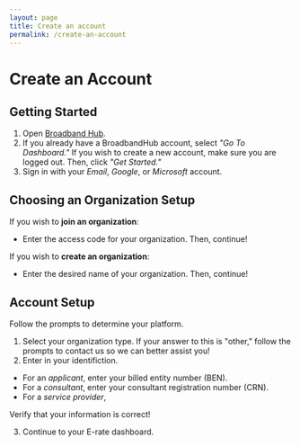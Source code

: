 ```yaml
---
layout: page
title: Create an account
permalink: /create-an-account
---
```


# Create an Account

## Getting Started
1. Open [Broadband Hub](https://broadbandhub.us/login).
2. If you already have a BroadbandHub account, select *"Go To Dashboard."* If you wish to create a new account, make sure you are logged out. Then, click *"Get Started."*  
3. Sign in with your *Email*, *Google*, or *Microsoft* account.

## Choosing an Organization Setup
If you wish to **join an organization**:
- Enter the access code for your organization. Then, continue!

If you wish to **create an organization**:
- Enter the desired name of your organization. Then, continue!

## Account Setup
Follow the prompts to determine your platform.
1. Select your organization type. If your answer to this is "other," follow the prompts to contact us so we can better assist you!
2. Enter in your identifiction. 
  - For an *applicant*, enter your billed entity number (BEN).
  - For a *consultant*, enter your consultant registration number (CRN).
  - For a *service provider*,

Verify that your information is correct!

3. Continue to your E-rate dashboard.



